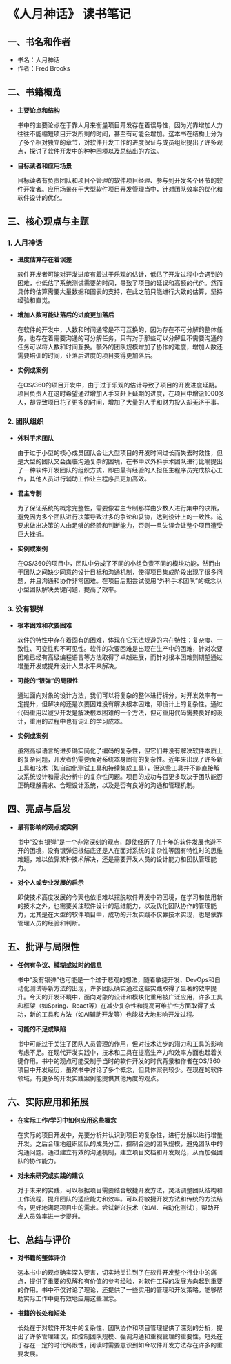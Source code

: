 # 《人月神话》 读书笔记

## 一、**书名和作者**

- 书名：人月神话
- 作者：Fred Brooks

## 二、书籍概览

- **主要论点和结构**

  书中的主要论点在于靠人月来衡量项目开发存在着误导性，因为光靠增加人力往往不能缩短项目开发所剩的时间，甚至有可能会增加。这本书在结构上分为了多个相对独立的章节，对软件开发工作的进度保证与成员组织提出了许多观点，探讨了软件开发中的种种困境以及总结出的方法。

- **目标读者和应用场景**

  目标读者有负责团队和项目个管理的软件项目经理、参与到开发各个环节的软件开发者。应用场景在于大型软件项目开发管理当中，针对团队效率的优化和软件设计的优化。

## 三、核心观点与主题

### 1. 人月神话

- **进度估算存在着误差**

  软件开发者可能对开发进度有着过于乐观的估计，低估了开发过程中会遇到的困难，也低估了系统测试需要的时间，导致了项目的延误和高额的代价。然而具体的估算需要大量数据和图表的支持，在此之前只能进行大致的估算，坚持经验和直觉。

- **增加人数可能让落后的进度更加落后**

  在软件的开发中，人数和时间通常是不可互换的，因为存在不可分解的整体任务，也存在着需要沟通的可分解任务，只有对于那些可以分解且不需要沟通的任务可以将人数和时间互换。额外的团队规模增加了协作的难度，增加人数还需要培训的时间，让落后进度的项目变得更加落后。

- **实例或案例**

  在OS/360的项目开发中，由于过于乐观的估计导致了项目的开发进度延期。项目负责人在这时希望通过增加人手来赶上延期的进度，在项目中增派1000多人，却导致项目花了更多的时间，增加了大量的人手和财力投入却无济于事。

### 2. 团队组织

- **外科手术团队**

  由于过于小型的核心成员团队会让大型项目的开发时间过长而失去时效性，但是大型的团队又会面临沟通复杂的困境，在书中以外科手术团队进行比喻提出了一种软件开发团队的组织方式，即由最有经验的人担任主程序员完成核心工作，其他人员进行辅助工作让主程序员更加高效。

- **君主专制**

  为了保证系统的概念完整性，需要像君主专制那样由少数人进行集中的决策，避免因为多个团队进行决策导致过多的争论和妥协，达到设计上的一致性。这要求做出决策的人由足够的经验和判断能力，否则一旦失误会让整个项目遭受巨大挫折。

- **实例或案例**

  在OS/360的项目中，团队中分成了不同的小组负责不同的模块功能，然而由于团队之间缺少同意的设计目标和沟通机制，使得项目集成阶段出现了很多问题，并且沟通和协作非常困难。在项目后期尝试使用“外科手术团队”的概念以小型团队解决关键问题，提高了效率。

### 3. 没有银弹

- **根本困难和次要困难**

  软件的特性中存在着固有的困难，体现在它无法规避的内在特性：复杂度、一致性、可变性和不可见性。软件的次要困难是出现在生产中的困难，针对次要困难已经有高级编程语言等方法取得了卓越进展，而针对根本困难则期望通过增量开发或提升设计人员水平来解决。

- **可能的“银弹”的局限性**

  通过面向对象的设计方法，我们可以将复杂的整体进行拆分，对开发效率有一定提升，但解决的还是次要困难没有解决根本困难，即设计上的复杂性。通过代码重用以减少开发是解决根本困难的一个方法，但可重用代码需要良好的设计，重用的过程中也有词汇的学习成本。

- **实例或案例**

  虽然高级语言的进步确实简化了编码的复杂性，但它们并没有解决软件本质上的复杂问题，开发者仍需要面对系统本身固有的复杂性。近年来出现了许多新工具和技术（如自动化测试工具和持续集成工具），但这些工具并不能直接解决系统设计和需求分析中的复杂性问题。项目的成功与否更多取决于团队能否正确理解需求、合理设计系统，以及是否有良好的沟通和管理机制。

## 四、亮点与启发

- **最有影响的观点或实例**

  书中“没有银弹”是一个非常深刻的观点，即使经历了几十年的软件发展也避不开的困境，没有银弹归根结底还是人在面对系统的复杂性等固有特性时的思维难题，难以依靠某种技术解决，还是需要开发人员的设计能力和团队管理能力。

- **对个人或专业发展的启示**

  即使技术高度发展的今天也依旧难以摆脱软件开发中的困境，在学习和使用新的技术之外，也需要关注软件设计的思维能力，以及优化团队协作的管理能力，尤其是在大型的软件项目中，成功的开发实践不仅靠技术实现，也是依靠管理人员的经验和判断。

## 五、批评与局限性

- **任何有争议、模糊或过时的信息**

  书中“没有银弹”也可能是一个过于悲观的想法，随着敏捷开发、DevOps和自动化测试等新方法的出现，许多团队确实通过这些实践取得了显著的效率提升。今天的开发环境中，面向对象的设计和模块化重用被广泛应用，许多工具和框架（如Spring、React等）在减少复杂性和提高可维护性方面取得了成功，新的工具和方法（如AI辅助开发等）也能极大地影响开发过程。

- **可能的不足或缺陷**

  书中可能过于关注了团队人员管理的作用，但对技术进步的潜力和工具的影响考虑不足。在现代开发实践中，技术和工具在提高生产力和效率方面也起着关键作用。书中的观点可能受制于当时的软件开发的时代背景和作者在OS/360项目中开发经历，虽然书中讨论了多个概念，但具体案例较少。在现在的软件领域，有更多的开发实践案例能提供其他角度的观点。

## 六、实际应用和拓展

- **在实际工作/学习中如何应用这些概念**

  在实际的项目开发中，先要分析并认识到项目的复杂性，进行分解以进行增量开发。之后合理地组织团队的成员分工，控制合适的团队规模，避免团队中的沟通问题。通过建立有效的沟通机制，建立项目文档和开发规范，从而加强团队的协作能力。

- **对未来研究或实践的建议**

  对于未来的实践，可以根据项目需要结合敏捷开发方法，灵活调整团队结构和工作流程，提升团队的适应能力和效率。可以将敏捷开发方法和传统的方法结合，更好地满足项目中的需求。尝试新兴技术（如AI、自动化测试），帮助开发人员效率进一步提升。

## 七、总结与评价

- **对书籍的整体评价**

  这本书中的观点确实深入要害，切实地关注到了在软件开发整个行业中的痛点，提供了重要的见解和有价值的参考经验，对软件工程的发展方向起到重要的作用。书中不仅讨论了理论，还提供了一些实用的管理和开发策略，能够帮助实际工作中更有效地应用这些理念。

- **书籍的长处和短处**

  长处在于对软件开发中的复杂性、团队协作和项目管理提供了深刻的分析，提出了许多管理建议，如控制团队规模、强调沟通和重视管理的重要性。短处在于存在一定的时代局限性，阅读时需要意识到如今软件开发方法存在许多的重要发展。
